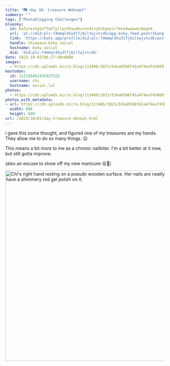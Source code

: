 ```yaml
---
title: "📷 day 30: treasure #mbsept"
summary: ""
tags: ["Photoblogging Challenges"]
bluesky:
  id: bafyreihg5sf7at7yllpn35yuebucnn4ivyhibymyir7mre4wwewei6pgn4
  url: 'at://did:plc:f4mmql45u3lfj6iltwjvtcdk/app.bsky.feed.post/3kangf3m47l2c'
  link: 'https://bsky.app/profile/did:plc:f4mmql45u3lfj6iltwjvtcdk/post/3kangf3m47l2c'
  handle: chiawase.bsky.social
  hostname: bsky.social
  did: 'did:plc:f4mmql45u3lfj6iltwjvtcdk'
date: 2023-10-01T06:27:48+0800
images:
  - https://cdn.uploads.micro.blog/113466/2023/b3ea0508f41a474eaf4360df895f9ceb.jpg
mastodon:
  id: 111156462426927222
  username: chi
  hostname: social.lol
photos:
  - https://cdn.uploads.micro.blog/113466/2023/b3ea0508f41a474eaf4360df895f9ceb.jpg
photos_with_metadata:
- url: https://cdn.uploads.micro.blog/113466/2023/b3ea0508f41a474eaf4360df895f9ceb.jpg
  width: 600
  height: 600
url: /2023/10/01/day-treasure-mbsept.html
---
```


i gave this some thought, and figured one of my treasures are my hands. They allow me to do so many things. 😌

This means a bit more to me as a chronic nailbiter. I'm a bit better at it now, but still gotta improve.

(also an excuse to show off my new manicure 😝💅)

<img src="/img/uploads/2023/b3ea0508f41a474eaf4360df895f9ceb.jpg" width="600" height="600" alt="Chi's right hand resting on a pseudo wooden surface. Her nails are neatly trimmed and have a shimmery red gel polish on it.">
